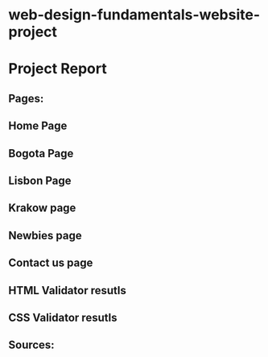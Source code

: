 # web-design-fundamentals-website-project
# Project Report
## Pages:
## Home Page 

## Bogota Page 

## Lisbon Page 

## Krakow page 

## Newbies page 

## Contact us page 


## HTML Validator resutls 


## CSS Validator resutls 

## Sources: 


